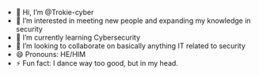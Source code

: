 - 👋 Hi, I’m @Trokie-cyber
- 👀 I’m interested in meeting new people and expanding my knowledge in security
- 🌱 I’m currently learning Cybersecurity
- 💞️ I’m looking to collaborate on basically anything IT related to security
- 😄 Pronouns: HE/HIM
- ⚡ Fun fact: I dance way too good, but in my head.
<!---
Trokie-cyber/Trokie-cyber is a ✨ special ✨ repository because its `README.md` (this file) appears on your GitHub profile.
You can click the Preview link to take a look at your changes.
--->
